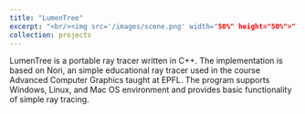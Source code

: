 ```yaml
---
title: "LumenTree"
excerpt: "<br/><img src='/images/scene.png' width="50%" height="50%">"
collection: projects
---
```


LumenTree is a portable ray tracer written in C++. The implementation is based on Nori, an simple educational ray tracer used in the course Advanced Computer Graphics taught at EPFL. The program supports Windows, Linux, and Mac OS environment and provides basic functionality of simple ray tracing.
